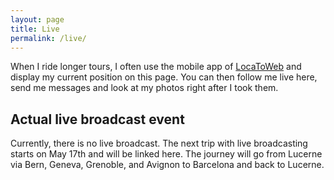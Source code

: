 ```yaml
---
layout: page
title: Live
permalink: /live/
---
```


When I ride longer tours, I often use the mobile app of [LocaToWeb](https://locatoweb.com/user/mcpringle) and display my current position on this page. You can then follow me live here, send me messages and look at my photos right after I took them.

## Actual live broadcast event

Currently, there is no live broadcast. The next trip with live broadcasting starts on May 17th and will be linked here. The journey will go from Lucerne via Bern, Geneva, Grenoble, and Avignon to Barcelona and back to Lucerne.

<!--
[![LocaToWeb](images/locatoweb.jpg)  
Show current position](https://locatoweb.com/map/single/0716172140)
-->
